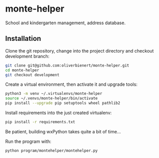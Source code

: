 # monte-helper

School and kindergarten management, address database.

## Installation

Clone the git repository, change into the project directory
and checkout development branch:

```bash
git clone git@github.com:oliverbienert/monte-helper.git
cd monte-helper
git checkout development
```

Create a virtual environment, then activate it and upgrade tools:
```bash
python3 -m venv ~/.virtualenvs/monte-helper
source ~/.venvs/monte-helper/bin/activate
pip install --upgrade pip setuptools wheel pathlib2
```

Install requirements into the just created virtualenv:
```bash
pip install -r requirements.txt
```
Be patient, building wxPython takes quite a bit of time...

Run the program with:
```bash
python program/montehelper/montehelper.py
```